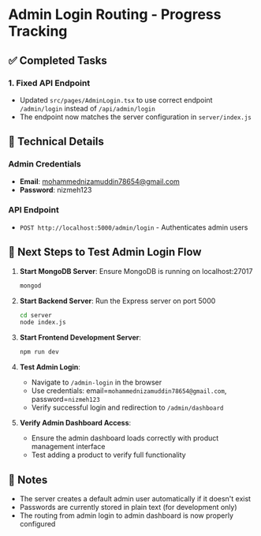 # Admin Login Routing - Progress Tracking

## ✅ Completed Tasks

### 1. Fixed API Endpoint
- Updated `src/pages/AdminLogin.tsx` to use correct endpoint `/admin/login` instead of `/api/admin/login`
- The endpoint now matches the server configuration in `server/index.js`

## 🔧 Technical Details

### Admin Credentials
- **Email**: mohammednizamuddin78654@gmail.com
- **Password**: nizmeh123

### API Endpoint
- `POST http://localhost:5000/admin/login` - Authenticates admin users

## 🚀 Next Steps to Test Admin Login Flow

1. **Start MongoDB Server**: Ensure MongoDB is running on localhost:27017
   ```bash
   mongod
   ```

2. **Start Backend Server**: Run the Express server on port 5000
   ```bash
   cd server
   node index.js
   ```

3. **Start Frontend Development Server**: 
   ```bash
   npm run dev
   ```

4. **Test Admin Login**: 
   - Navigate to `/admin-login` in the browser
   - Use credentials: email=`mohammednizamuddin78654@gmail.com`, password=`nizmeh123`
   - Verify successful login and redirection to `/admin/dashboard`

5. **Verify Admin Dashboard Access**: 
   - Ensure the admin dashboard loads correctly with product management interface
   - Test adding a product to verify full functionality

## 📝 Notes

- The server creates a default admin user automatically if it doesn't exist
- Passwords are currently stored in plain text (for development only)
- The routing from admin login to admin dashboard is now properly configured

